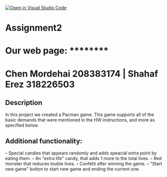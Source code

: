 [![Open in Visual Studio Code](https://classroom.github.com/assets/open-in-vscode-c66648af7eb3fe8bc4f294546bfd86ef473780cde1dea487d3c4ff354943c9ae.svg)](https://classroom.github.com/online_ide?assignment_repo_id=7743949&assignment_repo_type=AssignmentRepo)
# Assignment2
 
  # Our web page: ********
  
  # Chen Mordehai 208383174  | Shahaf Erez 318226503
  
  ## Description

In this project we created a Pacman game.
This game supports all of the basic demands that were mentioned in the HW instructions, and more as specified below.

## Additional functionality:

**-** Special candies that appears randomly and adds speacial extra point by eating them.
**-** An "extra life" candy, that adds 1 more to the total lives.
**-** Red monster that reduces touble lives.
**-** Confetti after winning the game.
**-** "Start new game" button to start new game and ending the current one.


